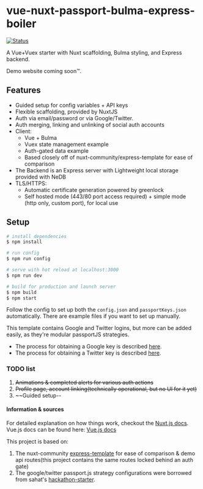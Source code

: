 # vue-nuxt-passport-bulma-express-boiler

[![Status](https://travis-ci.org/scharkee/vue-nuxt-passport-bulma-express-boiler.svg?branch=master)](https://travis-ci.org/scharkee/vue-nuxt-passport-bulma-express-boiler)

A Vue+Vuex starter with Nuxt scaffolding, Bulma styling, and Express backend.

Demo website coming soon™.

## Features

- Guided setup for config variables + API keys
- Flexible scaffolding, provided by NuxtJS
- Auth via email/password or via Google/Twitter.
- Auth merging, linking and unlinking of social auth accounts
- Client:
  - Vue + Bulma
  - Vuex state management example
  - Auth-gated data example
  - Based closely off of nuxt-community/express-template for ease of comparison
- The Backend is an Express server with Lightweight local storage provided with NeDB
- TLS/HTTPS:
  - Automatic certificate generation powered by greenlock
  - Self hosted mode (443/80 port access required) + simple mode (http only, custom port), for local use

## Setup

```bash
# install dependencies
$ npm install

# run config
$ npm run config

# serve with hot reload at localhost:3000
$ npm run dev

# build for production and launch server
$ npm build
$ npm start
```

Follow the config to set up both the `config.json` and `passportKeys.json` automatically. There are example files if you want to set up manually.

This template contains Google and Twitter logins, but more can be added easily, as they're modular passportJS strategies.

- The process for obtaining a Google key is described [here](https://developers.google.com/identity/protocols/OAuth2).
- The process for obtaining a Twitter key is described [here](https://developer.twitter.com/en/docs/basics/authentication/guides/access-tokens.html).

### TODO list

1. ~~Animations & completed alerts for various auth actions~~
2. ~~Profile page, account linking(technically operational, but no UI for it yet)~~
3. ~~Guided setup--

#### Information & sources

For detailed explanation on how things work, checkout the [Nuxt.js docs](https://nuxtjs.org/guide).
Vue.js docs can be found here: [Vue.js docs](https://vuejs.org/v2/guide/index.html)

This project is based on:

1. The nuxt-community [express-template](https://github.com/nuxt-community/express-template) for ease of comparison & demo api routes(this project contains the same routes locked behind an auth gate)
2. The google/twitter passport.js strategy configurations were borrowed from sahat's [hackathon-starter](https://github.com/sahat/hackathon-starter).
